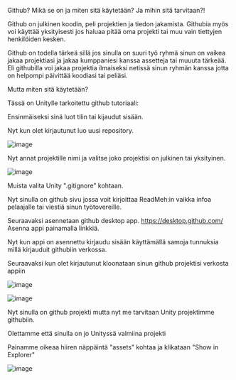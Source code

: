 Github? Mikä se on ja miten sitä käytetään? Ja mihin sitä tarvitaan?!

Github on julkinen koodin, peli projektien ja tiedon jakamista.
Githubia myös voi käyttää yksityisesti jos haluaa pitää oma projekti tai muu vain tiettyjen henkilöiden kesken.

Github on todella tärkeä sillä jos sinulla on suuri työ ryhmä sinun on vaikea jakaa projektiasi ja jakaa kumppaniesi kanssa assetteja tai muuuta tärkeää.
Eli githubilla voi jakaa projektia ilmaiseksi netissä sinun ryhmän kanssa jotta on helpompi päivittää koodiasi tai peliäsi.


Mutta miten sitä käytetään?

Tässä on Unitylle tarkoitettu github tutoriaali:

Ensinmäiseksi sinä luot tilin tai kijaudut sisään.

Nyt kun olet kirjautunut luo uusi repository.

![image](https://github.com/JukkaPekka99/Github-hy-dytys/assets/160464527/eaee20a0-e2a8-4fd3-87e9-43ea488193b9)

Nyt annat projektille nimi ja valitse joko projektisi on julkinen tai yksityinen.

![image](https://github.com/JukkaPekka99/Github-hy-dytys/assets/160464527/afb0baa0-45b4-4751-b5f3-fc5da561ec72)

Muista valita  Unity ".gitignore" kohtaan.


Nyt sinulla on github sivu jossa voit kirjoittaa ReadMeh:in vaikka infoa pelaajalle tai viestiä sinun työtovereille.

Seuraavaksi asennetaan github desktop app.
https://desktop.github.com/
Asenna appi painamalla linkkiä.

Nyt kun appi on asennettu kirjaudu sisään käyttämällä samoja tunnuksia millä kirjauduit githubiin verkossa.

Seuraavaksi kun olet kirjautunut kloonataan sinun github projektisi verkosta appiin

![image](https://github.com/JukkaPekka99/Github-hy-dytys/assets/160464527/dd218c4c-68a6-48a2-82ce-e8bd51a4902d)


![image](https://github.com/JukkaPekka99/Github-hy-dytys/assets/160464527/3f5b6795-59c7-42a2-b09b-7134ae3333ef)


Nyt sinulla on github projekti mutta nyt me tarvitaan Unity projektimme githubiin.

Olettamme että sinulla on jo Unityssä valmiina projekti 

Painamme oikeaa hiiren näppäintä "assets" kohtaa ja klikataan "Show in Explorer"

![image](https://github.com/JukkaPekka99/Github-hy-dytys/assets/160464527/9bd2d968-efd4-4dab-8542-40265c45144e)
